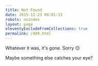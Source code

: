 ```yaml
---
title: Not Found
date: 2015-12-23 00:01:13
robots: noindex
layout: page
eleventyExcludeFromCollections: true
permalink: /404.html
---
```


Whatever it was, it's gone. Sorry 😔

Maybe something else catches your eye?
